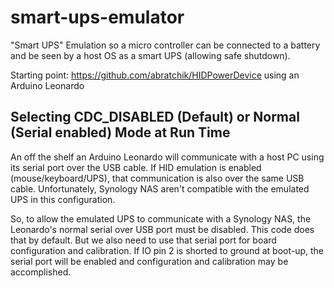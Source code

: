 # smart-ups-emulator
"Smart UPS" Emulation so a micro controller can be connected to a battery and be seen by a host OS as a smart UPS (allowing safe shutdown).


Starting point: https://github.com/abratchik/HIDPowerDevice using an Arduino Leonardo

## Selecting CDC_DISABLED (Default) or Normal (Serial enabled) Mode at Run Time ##
An off the shelf an Arduino Leonardo will communicate  with a host PC using
its serial port over the USB cable. If HID emulation is enabled (mouse/keyboard/UPS),
that communication is also over the same USB cable. Unfortunately, Synology NAS aren't 
compatible with the emulated UPS in this configuration.

So, to allow the emulated UPS to communicate with a Synology NAS, 
the Leonardo's normal serial over USB port must be disabled. This code does that
by default. But we also need to use that serial port for board configuration
and calibration. If IO pin 2 is shorted to ground at boot-up, the serial port 
will be enabled and configuration and calibration may be accomplished.
